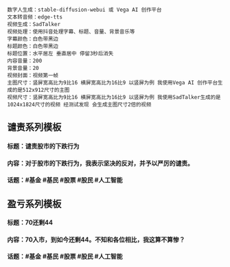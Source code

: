```
数字人生成：stable-diffusion-webui 或 Vega AI 创作平台
文本转音频：edge-tts
视频生成：SadTalker
视频处理：使用抖音处理字幕、标题、音量、背景音乐等
字幕颜色：白色带黑边
标题颜色：白色带黑边
标题位置：水平居左 垂直居中 停留3秒后消失
内容音量：200
背景音量：20
视频封面：视频第一帧
主图尺寸：竖屏宽高比为9比16 横屏宽高比为16比9 以竖屏为例 我使用Vega AI 创作平台生成的是512x912尺寸的主图
视频尺寸：竖屏宽高比为9比16 横屏宽高比为16比9 以竖屏为例 我使用SadTalker生成的是1024x1824尺寸的视频 经测试发现 会生成主图尺寸2倍的视频
```

## 谴责系列模板
#### 标题：谴责股市的下跌行为
#### 内容：对于股市的下跌行为，我表示坚决的反对，并予以严厉的谴责。
#### 话题：#基金 #基民 #股票 #股民 #人工智能

## 盈亏系列模板
#### 标题：70还剩44
#### 内容：70入市，到如今还剩44。不知和各位相比，我这算不算惨？
#### 话题：#基金 #基民 #股票 #股民 #人工智能
